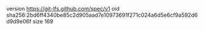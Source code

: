 version https://git-lfs.github.com/spec/v1
oid sha256:2bd6ff4340be85c2d905aad7e10973691f271c024a6d5e6cf9a592d6d9d9e06f
size 169
